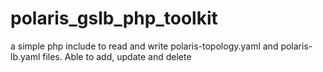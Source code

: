 # polaris_gslb_php_toolkit
a simple php include to read and write polaris-topology.yaml and polaris-lb.yaml files. Able to add, update and delete
